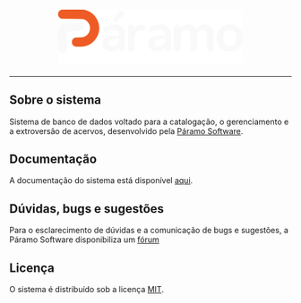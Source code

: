<div align="center" style="margin-bottom: 20px; margin-top: 20px;">
    <img src="app/assets/img/logo.png" width="330">
</div>

---

## Sobre o sistema

Sistema de banco de dados voltado para a catalogação, o gerenciamento e a extroversão de acervos, desenvolvido pela
<a href="https://paramosoftware.com.br" target="_blank">Páramo Software</a>.

## Documentação

A documentação do sistema está disponível <a href="https://paramosoftware.com.br/documentacao" target="_blank">
aqui</a>.

## Dúvidas, bugs e sugestões

Para o esclarecimento de dúvidas e a comunicação de bugs e sugestões, a Páramo Software disponibiliza
um <a href="https://forum.paramosoftware.com.br" target="_blank">fórum</a>

## Licença

O sistema é distribuído sob a licença <a href="https://opensource.org/license/mit/" target="_blank">MIT</a>.
